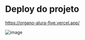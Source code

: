 # Deploy do projeto
https://organo-alura-five.vercel.app/

![image](https://user-images.githubusercontent.com/97713614/209833490-3d472ac9-0df1-494c-88e3-e15816592b12.png)

